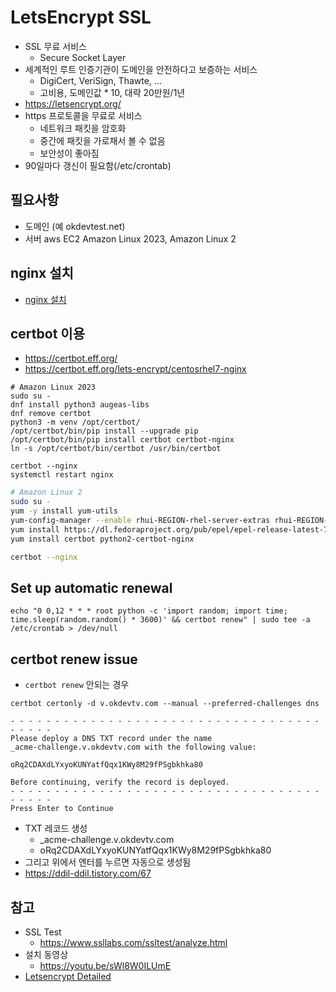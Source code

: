 # LetsEncrypt SSL
* SSL 무료 서비스
  * Secure Socket Layer
* 세계적인 루트 인증기관이 도메인을 안전하다고 보증하는 서비스
  * DigiCert, VeriSign, Thawte, ...
  * 고비용, 도메인값 * 10, 대략 20만원/1년
* https://letsencrypt.org/
* https 프로토콜을 무료로 서비스
  * 네트워크 패킷을 암호화
  * 중간에 패킷을 가로채서 볼 수 없음
  * 보안성이 좋아짐
* 90일마다 갱신이 필요함(/etc/crontab)

## 필요사항
* 도메인 (예 okdevtest.net)
* 서버 aws EC2 Amazon Linux 2023, Amazon Linux 2

## nginx 설치
* [nginx 설치](/mib/nginx)

## certbot 이용
* https://certbot.eff.org/
* https://certbot.eff.org/lets-encrypt/centosrhel7-nginx

```
# Amazon Linux 2023
sudo su -
dnf install python3 augeas-libs
dnf remove certbot
python3 -m venv /opt/certbot/
/opt/certbot/bin/pip install --upgrade pip
/opt/certbot/bin/pip install certbot certbot-nginx
ln -s /opt/certbot/bin/certbot /usr/bin/certbot

certbot --nginx
systemctl restart nginx
```

```bash
# Amazon Linux 2
sudo su -
yum -y install yum-utils
yum-config-manager --enable rhui-REGION-rhel-server-extras rhui-REGION-rhel-server-optional
yum install https://dl.fedoraproject.org/pub/epel/epel-release-latest-7.noarch.rpm
yum install certbot python2-certbot-nginx

certbot --nginx
```

## Set up automatic renewal
```
echo "0 0,12 * * * root python -c 'import random; import time; time.sleep(random.random() * 3600)' && certbot renew" | sudo tee -a /etc/crontab > /dev/null
```

## certbot renew issue
* `certbot renew` 안되는 경우

```
certbot certonly -d v.okdevtv.com --manual --preferred-challenges dns
```

```
- - - - - - - - - - - - - - - - - - - - - - - - - - - - - - - - - - - - - - - -
Please deploy a DNS TXT record under the name
_acme-challenge.v.okdevtv.com with the following value:

oRq2CDAXdLYxyoKUNYatfQqx1KWy8M29fPSgbkhka80

Before continuing, verify the record is deployed.
- - - - - - - - - - - - - - - - - - - - - - - - - - - - - - - - - - - - - - - -
Press Enter to Continue
```

* TXT 레코드 생성
  * _acme-challenge.v.okdevtv.com
  * oRq2CDAXdLYxyoKUNYatfQqx1KWy8M29fPSgbkhka80
* 그리고 위에서 엔터를 누르면 자동으로 생성됨
* https://ddil-ddil.tistory.com/67

## 참고
* SSL Test
  * https://www.ssllabs.com/ssltest/analyze.html
* 설치 동영상
  * https://youtu.be/sWl8W0ILUmE
* [Letsencrypt Detailed](/mib/letsencrypt/letsencrypt-detailed)

